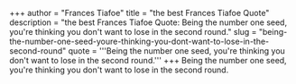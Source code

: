+++
author = "Frances Tiafoe"
title = "the best Frances Tiafoe Quote"
description = "the best Frances Tiafoe Quote: Being the number one seed, you're thinking you don't want to lose in the second round."
slug = "being-the-number-one-seed-youre-thinking-you-dont-want-to-lose-in-the-second-round"
quote = '''Being the number one seed, you're thinking you don't want to lose in the second round.'''
+++
Being the number one seed, you're thinking you don't want to lose in the second round.
